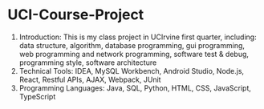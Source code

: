 # UCI-Course-Project
1. Introduction: This is my class project in UCIrvine first quarter, including: data structure, algorithm, database programming, gui programming, web programming and network programming, software test & debug, programming style, software architecture
2. Technical Tools: IDEA, MySQL Workbench, Android Studio, Node.js, React, Restful APIs, AJAX, Webpack, JUnit
3. Programming Languages: Java, SQL, Python, HTML, CSS, JavaScript, TypeScript
